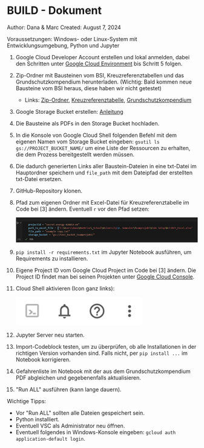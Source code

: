 # BUILD - Dokument

Author: Dana & Marc
Created: August 7, 2024

Voraussetzungen: Windows- oder Linux-System mit Entwicklungsumgebung, Python und Jupyter

1. Google Cloud Developer Account erstellen und lokal anmelden, dabei den Schritten unter [Google Cloud Environment](https://cloud.google.com/vertex-ai/docs/start/cloud-environment?hl=de) bis Schritt 5 folgen.
2. Zip-Ordner mit Bausteinen vom BSI, Kreuzreferenztabellen und das Grundschutzkompendium herunterladen. (Wichtig: Bald kommen neue Bausteine vom BSI heraus, diese haben wir nicht getestet)
    - Links: [Zip-Ordner](https://www.bsi.bund.de/SharedDocs/Downloads/DE/BSI/Grundschutz/IT-GS-Kompendium_Einzel_PDFs_2023/Zip_Datei_Edition_2023.html), [Kreuzreferenztabelle](https://www.bsi.bund.de/SharedDocs/Downloads/DE/BSI/Grundschutz/Kompendium/krt2023_Excel.html), [Grundschutzkompendium](https://www.bsi.bund.de/SharedDocs/Downloads/DE/BSI/Grundschutz/Kompendium/IT_Grundschutz_Kompendium_Edition2023.pdf?__blob=publicationFile&v=4#download=1)
3. Google Storage Bucket erstellen: [Anleitung](https://cloud.google.com/storage/docs/creating-buckets?hl=de)
4. Die Bausteine als PDFs in den Storage Bucket hochladen.
5. In die Konsole von Google Cloud Shell folgenden Befehl mit dem eigenen Namen vom Storage Bucket eingeben: `gsutil ls gs://PROJECT_BUCKET_NAME/` um eine Liste der Ressourcen zu erhalten, die dem Prozess bereitgestellt werden müssen.
6. Die dadurch generierten Links aller Baustein-Dateien in eine txt-Datei im Hauptordner speichern und `file_path` mit dem Dateipfad der erstellten txt-Datei ersetzen.
7. GitHub-Repository klonen.
8. Pfad zum eigenen Ordner mit Excel-Datei für Kreuzreferenztabelle im Code bei [3] ändern. Eventuell `r` vor den Pfad setzen:
    
    ![ReadME/Untitled.png](ReadME/Untitled.png)
    
9. `pip install -r requirements.txt` im Jupyter Notebook ausführen, um Requirements zu installieren.
10. Eigene Project ID vom Google Cloud Project im Code bei [3] ändern. Die Project ID findet man bei seinen Projekten unter [Google Cloud Console](https://console.cloud.google.com/).
11. Cloud Shell aktivieren (Icon ganz links):
    
    ![ReadME/Untitled%201.png](ReadME/Untitled%201.png)
    
12. Jupyter Server neu starten.
13. Import-Codeblock testen, um zu überprüfen, ob alle Installationen in der richtigen Version vorhanden sind. Falls nicht, per `pip install ...` im Notebook korrigieren.
14. Gefahrenliste im Notebook mit der aus dem Grundschutzkompendium PDF abgleichen und gegebenenfalls aktualisieren.
15. "Run ALL" ausführen (kann lange dauern).

Wichtige Tipps:

- Vor "Run ALL" sollten alle Dateien gespeichert sein.
- Python installiert.
- Eventuell VSC als Administrator neu öffnen.
- Eventuell folgendes in Windows-Konsole eingeben: `gcloud auth application-default login`.
